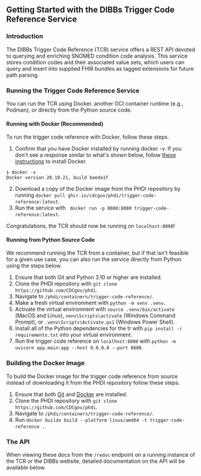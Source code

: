 ## Getting Started with the DIBBs Trigger Code Reference  Service

### Introduction

The DIBBs Trigger Code Reference (TCR) service offers a REST API devoted to querying and enriching SNOMED condition code analysis. This service stores condition codes and their associated value sets, which users can query and insert into supplied FHIR bundles as tagged extensions for future path parsing.

### Running the Trigger Code Reference Service

You can run the TCR  using Docker. another OCI container runtime (e.g., Podman), or directly from the Python source code.

#### Running with Docker (Recommended)

To run the trigger code reference with Docker, follow these steps.

1. Confirm that you have Docker installed by running docker -v. If you don't see a response similar to what's shown below, follow [these instructions](https://docs.docker.com/get-docker/) to install Docker. 

```
❯ docker -v
Docker version 20.10.21, build baeda1f
```

2. Download a copy of the Docker image from the PHDI repository by running `docker pull ghcr.io/cdcgov/phdi/trigger-code-reference:latest`.
3. Run the service with ` docker run -p 8080:8080 trigger-code-reference:latest`.

Congratulations, the TCR should now be running on `localhost:8080`!

#### Running from Python Source Code

We recommend running the TCR from a container, but if that isn't feasible for a given use case,  you can also run the service directly from Python using the steps below.

1. Ensure that both Git and Python 3.10 or higher are installed.
2. Clone the PHDI repository with `git clone https://github.com/CDCgov/phdi`.
3. Navigate to `/phdi/containers/trigger-code-reference/`.
4. Make a fresh virtual environment with `python -m venv .venv`.
5. Activate the virtual environment with `source .venv/bin/activate` (MacOS and Linux), `venv\Scripts\activate` (Windows Command Prompt), or `.venv\Scripts\Activate.ps1` (Windows Power Shell).
6. Install all of the Python dependencies for the tr with `pip install -r requirements.txt` into your virtual environment.
7. Run the trigger code reference on `localhost:8080` with `python -m uvicorn app.main:app --host 0.0.0.0 --port 8080`.

### Building the Docker Image

To build the Docker image for the trigger code reference from source instead of downloading it from the PHDI repository follow these steps.

1. Ensure that both [Git](https://git-scm.com/book/en/v2/Getting-Started-Installing-Git) and [Docker](https://docs.docker.com/get-docker/) are installed.
2. Clone the PHDI repository with `git clone https://github.com/CDCgov/phdi`.
3. Navigate to `/phdi/containers/trigger-code-reference/`.
4. Run `docker buildx build --platform linux/amd64 -t trigger-code-reference .`.

### The API

When viewing these docs from the `/redoc` endpoint on a running instance of the TCR or the DIBBs website, detailed documentation on the API will be available below. 
